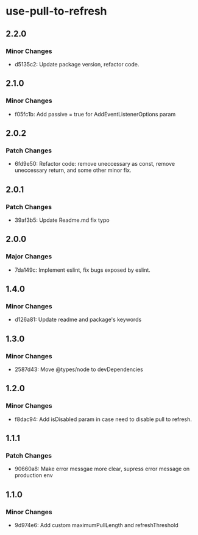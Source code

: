 # use-pull-to-refresh

## 2.2.0

### Minor Changes

-  d5135c2: Update package version, refactor code.

## 2.1.0

### Minor Changes

-  f05fc1b: Add passive = true for AddEventListenerOptions param

## 2.0.2

### Patch Changes

-  6fd9e50: Refactor code: remove uneccessary as const, remove uneccessary return, and some other minor fix.

## 2.0.1

### Patch Changes

-  39af3b5: Update Readme.md fix typo

## 2.0.0

### Major Changes

-  7da149c: Implement eslint, fix bugs exposed by eslint.

## 1.4.0

### Minor Changes

-  d126a81: Update readme and package's keywords

## 1.3.0

### Minor Changes

-  2587d43: Move @types/node to devDependencies

## 1.2.0

### Minor Changes

-  f8dac94: Add isDisabled param in case need to disable pull to refresh.

## 1.1.1

### Patch Changes

-  90660a8: Make error messgae more clear, supress error message on production env

## 1.1.0

### Minor Changes

-  9d974e6: Add custom maximumPullLength and refreshThreshold

